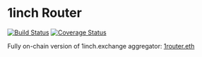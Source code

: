 # 1inch Router

[![Build Status](https://github.com/CryptoManiacsZone/1inchRouter/workflows/CI/badge.svg)](https://github.com/CryptoManiacsZone/1inchRouter/actions)
[![Coverage Status](https://coveralls.io/repos/github/CryptoManiacsZone/1inchRouter/badge.svg?branch=master)](https://coveralls.io/github/CryptoManiacsZone/1inchRouter?branch=master)

Fully on-chain version of 1inch.exchange aggregator: [1router.eth](https://etherscan.io/address/1router.eth)
